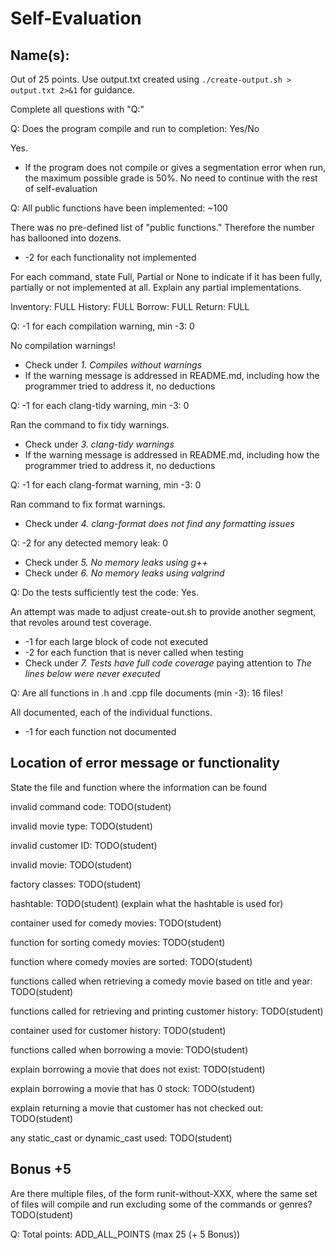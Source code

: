 # Self-Evaluation

## Name(s):

Out of 25 points. Use output.txt created using
`./create-output.sh > output.txt 2>&1` for guidance.

Complete all questions with "Q:"

Q: Does the program compile and run to completion: Yes/No

Yes.

- If the program does not compile or gives a segmentation error when run,
  the maximum possible grade is 50%. No need to continue with the rest of self-evaluation

Q: All public functions have been implemented: ~100

There was no pre-defined list of "public functions." Therefore the number has ballooned into dozens.

- -2 for each functionality not implemented

For each command, state Full, Partial or None to indicate
if it has been fully, partially or not implemented at all.
Explain any partial implementations.

Inventory: FULL
History: FULL
Borrow: FULL
Return: FULL

Q: -1 for each compilation warning, min -3: 0

No compilation warnings!

- Check under _1. Compiles without warnings_
- If the warning message is addressed in README.md, including how the programmer tried to address it, no deductions

Q: -1 for each clang-tidy warning, min -3: 0

Ran the command to fix tidy warnings.

- Check under _3. clang-tidy warnings_
- If the warning message is addressed in README.md, including how the programmer tried to address it, no deductions

Q: -1 for each clang-format warning, min -3: 0

Ran command to fix format warnings.

- Check under _4. clang-format does not find any formatting issues_

Q: -2 for any detected memory leak: 0

- Check under _5. No memory leaks using g++_
- Check under _6. No memory leaks using valgrind_

Q: Do the tests sufficiently test the code: Yes.

An attempt was made to adjust create-out.sh to provide another segment, that revoles around test coverage.

- -1 for each large block of code not executed
- -2 for each function that is never called when testing
- Check under _7. Tests have full code coverage_ paying attention to _The lines below were never executed_

Q: Are all functions in .h and .cpp file documents (min -3): 16 files!

All documented, each of the individual functions.

- -1 for each function not documented

## Location of error message or functionality

State the file and function where the information can be found

invalid command code: TODO(student)

invalid movie type: TODO(student)

invalid customer ID: TODO(student)

invalid movie: TODO(student)

factory classes: TODO(student)

hashtable: TODO(student) (explain what the hashtable is used for)

container used for comedy movies: TODO(student)

function for sorting comedy movies: TODO(student)

function where comedy movies are sorted: TODO(student)

functions called when retrieving a comedy movie based on title and year: TODO(student)

functions called for retrieving and printing customer history: TODO(student)

container used for customer history: TODO(student)

functions called when borrowing a movie: TODO(student)

explain borrowing a movie that does not exist: TODO(student)

explain borrowing a movie that has 0 stock: TODO(student)

explain returning a movie that customer has not checked out: TODO(student)

any static_cast or dynamic_cast used: TODO(student)

## Bonus +5

Are there multiple files, of the form runit-without-XXX, where the same set of files will compile and run excluding some of the commands or genres? TODO(student)

Q: Total points: ADD_ALL_POINTS (max 25 (+ 5 Bonus))
